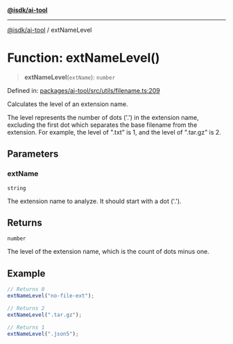 [**@isdk/ai-tool**](../README.md)

***

[@isdk/ai-tool](../globals.md) / extNameLevel

# Function: extNameLevel()

> **extNameLevel**(`extName`): `number`

Defined in: [packages/ai-tool/src/utils/filename.ts:209](https://github.com/isdk/ai-tool.js/blob/7135b3a67072644f21685b76900b7f351401749e/src/utils/filename.ts#L209)

Calculates the level of an extension name.

The level represents the number of dots ('.') in the extension name, excluding the first dot which separates
the base filename from the extension. For example, the level of ".txt" is 1, and the level of ".tar.gz" is 2.

## Parameters

### extName

`string`

The extension name to analyze. It should start with a dot ('.').

## Returns

`number`

The level of the extension name, which is the count of dots minus one.

## Example

```typescript
// Returns 0
extNameLevel("no-file-ext");

// Returns 2
extNameLevel(".tar.gz");

// Returns 1
extNameLevel(".json5");
```
